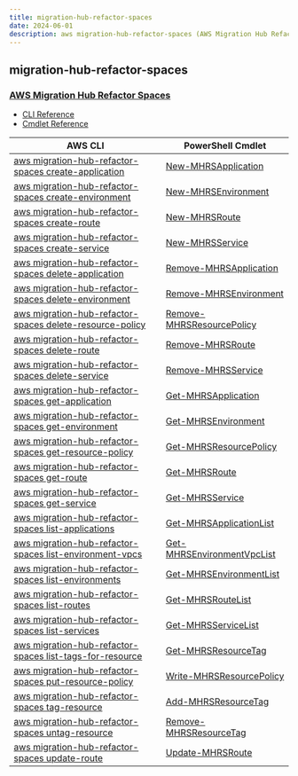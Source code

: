 ```yaml
---
title: migration-hub-refactor-spaces
date: 2024-06-01
description: aws migration-hub-refactor-spaces (AWS Migration Hub Refactor Spaces) command/cmdlet list.
---
```


## migration-hub-refactor-spaces

### [AWS Migration Hub Refactor Spaces](https://aws.amazon.com/application-migration-service/)

* [CLI Reference](https://awscli.amazonaws.com/v2/documentation/api/latest/reference/migration-hub-refactor-spaces/index.html)
* [Cmdlet Reference](https://docs.aws.amazon.com/powershell/latest/reference/items/MigrationHubRefactorSpaces_cmdlets.html)

|AWS CLI|PowerShell Cmdlet|
|----|----|
|[aws migration-hub-refactor-spaces create-application](https://awscli.amazonaws.com/v2/documentation/api/latest/reference/migration-hub-refactor-spaces/create-application.html)|[New-MHRSApplication](https://docs.aws.amazon.com/powershell/latest/reference/items/New-MHRSApplication.html)|
|[aws migration-hub-refactor-spaces create-environment](https://awscli.amazonaws.com/v2/documentation/api/latest/reference/migration-hub-refactor-spaces/create-environment.html)|[New-MHRSEnvironment](https://docs.aws.amazon.com/powershell/latest/reference/items/New-MHRSEnvironment.html)|
|[aws migration-hub-refactor-spaces create-route](https://awscli.amazonaws.com/v2/documentation/api/latest/reference/migration-hub-refactor-spaces/create-route.html)|[New-MHRSRoute](https://docs.aws.amazon.com/powershell/latest/reference/items/New-MHRSRoute.html)|
|[aws migration-hub-refactor-spaces create-service](https://awscli.amazonaws.com/v2/documentation/api/latest/reference/migration-hub-refactor-spaces/create-service.html)|[New-MHRSService](https://docs.aws.amazon.com/powershell/latest/reference/items/New-MHRSService.html)|
|[aws migration-hub-refactor-spaces delete-application](https://awscli.amazonaws.com/v2/documentation/api/latest/reference/migration-hub-refactor-spaces/delete-application.html)|[Remove-MHRSApplication](https://docs.aws.amazon.com/powershell/latest/reference/items/Remove-MHRSApplication.html)|
|[aws migration-hub-refactor-spaces delete-environment](https://awscli.amazonaws.com/v2/documentation/api/latest/reference/migration-hub-refactor-spaces/delete-environment.html)|[Remove-MHRSEnvironment](https://docs.aws.amazon.com/powershell/latest/reference/items/Remove-MHRSEnvironment.html)|
|[aws migration-hub-refactor-spaces delete-resource-policy](https://awscli.amazonaws.com/v2/documentation/api/latest/reference/migration-hub-refactor-spaces/delete-resource-policy.html)|[Remove-MHRSResourcePolicy](https://docs.aws.amazon.com/powershell/latest/reference/items/Remove-MHRSResourcePolicy.html)|
|[aws migration-hub-refactor-spaces delete-route](https://awscli.amazonaws.com/v2/documentation/api/latest/reference/migration-hub-refactor-spaces/delete-route.html)|[Remove-MHRSRoute](https://docs.aws.amazon.com/powershell/latest/reference/items/Remove-MHRSRoute.html)|
|[aws migration-hub-refactor-spaces delete-service](https://awscli.amazonaws.com/v2/documentation/api/latest/reference/migration-hub-refactor-spaces/delete-service.html)|[Remove-MHRSService](https://docs.aws.amazon.com/powershell/latest/reference/items/Remove-MHRSService.html)|
|[aws migration-hub-refactor-spaces get-application](https://awscli.amazonaws.com/v2/documentation/api/latest/reference/migration-hub-refactor-spaces/get-application.html)|[Get-MHRSApplication](https://docs.aws.amazon.com/powershell/latest/reference/items/Get-MHRSApplication.html)|
|[aws migration-hub-refactor-spaces get-environment](https://awscli.amazonaws.com/v2/documentation/api/latest/reference/migration-hub-refactor-spaces/get-environment.html)|[Get-MHRSEnvironment](https://docs.aws.amazon.com/powershell/latest/reference/items/Get-MHRSEnvironment.html)|
|[aws migration-hub-refactor-spaces get-resource-policy](https://awscli.amazonaws.com/v2/documentation/api/latest/reference/migration-hub-refactor-spaces/get-resource-policy.html)|[Get-MHRSResourcePolicy](https://docs.aws.amazon.com/powershell/latest/reference/items/Get-MHRSResourcePolicy.html)|
|[aws migration-hub-refactor-spaces get-route](https://awscli.amazonaws.com/v2/documentation/api/latest/reference/migration-hub-refactor-spaces/get-route.html)|[Get-MHRSRoute](https://docs.aws.amazon.com/powershell/latest/reference/items/Get-MHRSRoute.html)|
|[aws migration-hub-refactor-spaces get-service](https://awscli.amazonaws.com/v2/documentation/api/latest/reference/migration-hub-refactor-spaces/get-service.html)|[Get-MHRSService](https://docs.aws.amazon.com/powershell/latest/reference/items/Get-MHRSService.html)|
|[aws migration-hub-refactor-spaces list-applications](https://awscli.amazonaws.com/v2/documentation/api/latest/reference/migration-hub-refactor-spaces/list-applications.html)|[Get-MHRSApplicationList](https://docs.aws.amazon.com/powershell/latest/reference/items/Get-MHRSApplicationList.html)|
|[aws migration-hub-refactor-spaces list-environment-vpcs](https://awscli.amazonaws.com/v2/documentation/api/latest/reference/migration-hub-refactor-spaces/list-environment-vpcs.html)|[Get-MHRSEnvironmentVpcList](https://docs.aws.amazon.com/powershell/latest/reference/items/Get-MHRSEnvironmentVpcList.html)|
|[aws migration-hub-refactor-spaces list-environments](https://awscli.amazonaws.com/v2/documentation/api/latest/reference/migration-hub-refactor-spaces/list-environments.html)|[Get-MHRSEnvironmentList](https://docs.aws.amazon.com/powershell/latest/reference/items/Get-MHRSEnvironmentList.html)|
|[aws migration-hub-refactor-spaces list-routes](https://awscli.amazonaws.com/v2/documentation/api/latest/reference/migration-hub-refactor-spaces/list-routes.html)|[Get-MHRSRouteList](https://docs.aws.amazon.com/powershell/latest/reference/items/Get-MHRSRouteList.html)|
|[aws migration-hub-refactor-spaces list-services](https://awscli.amazonaws.com/v2/documentation/api/latest/reference/migration-hub-refactor-spaces/list-services.html)|[Get-MHRSServiceList](https://docs.aws.amazon.com/powershell/latest/reference/items/Get-MHRSServiceList.html)|
|[aws migration-hub-refactor-spaces list-tags-for-resource](https://awscli.amazonaws.com/v2/documentation/api/latest/reference/migration-hub-refactor-spaces/list-tags-for-resource.html)|[Get-MHRSResourceTag](https://docs.aws.amazon.com/powershell/latest/reference/items/Get-MHRSResourceTag.html)|
|[aws migration-hub-refactor-spaces put-resource-policy](https://awscli.amazonaws.com/v2/documentation/api/latest/reference/migration-hub-refactor-spaces/put-resource-policy.html)|[Write-MHRSResourcePolicy](https://docs.aws.amazon.com/powershell/latest/reference/items/Write-MHRSResourcePolicy.html)|
|[aws migration-hub-refactor-spaces tag-resource](https://awscli.amazonaws.com/v2/documentation/api/latest/reference/migration-hub-refactor-spaces/tag-resource.html)|[Add-MHRSResourceTag](https://docs.aws.amazon.com/powershell/latest/reference/items/Add-MHRSResourceTag.html)|
|[aws migration-hub-refactor-spaces untag-resource](https://awscli.amazonaws.com/v2/documentation/api/latest/reference/migration-hub-refactor-spaces/untag-resource.html)|[Remove-MHRSResourceTag](https://docs.aws.amazon.com/powershell/latest/reference/items/Remove-MHRSResourceTag.html)|
|[aws migration-hub-refactor-spaces update-route](https://awscli.amazonaws.com/v2/documentation/api/latest/reference/migration-hub-refactor-spaces/update-route.html)|[Update-MHRSRoute](https://docs.aws.amazon.com/powershell/latest/reference/items/Update-MHRSRoute.html)|

